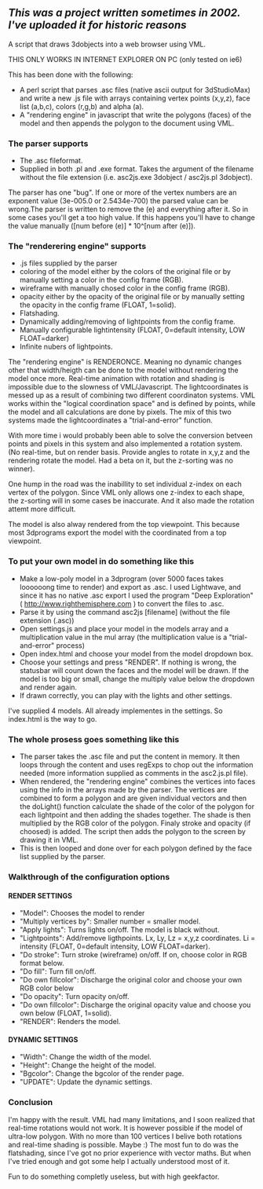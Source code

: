 ## *This was a project written sometimes in 2002. I've uploaded it for historic reasons*

A script that draws 3dobjects into a web browser using VML.

THIS ONLY WORKS IN INTERNET EXPLORER ON PC (only tested on ie6)

This has been done with the following:

* A perl script that parses .asc files (native ascii output for 3dStudioMax) and write a new .js file
	  with arrays containing vertex points (x,y,z), face list (a,b,c), colors (r,g,b) and alpha (a).
* A "rendering engine" in javascript that write the polygons (faces) of the model  and then 
	  appends the polygon to the document using VML.

### The parser supports

* The .asc fileformat.
* Supplied in both .pl and .exe format. Takes the argument of the filename without the file extension
	  (i.e. asc2js.exe 3dobject / asc2js.pl 3dobject).

The parser has one "bug". If one or more of the vertex numbers are an exponent value (3e-005.0 or 2.5434e-700)
the parsed value can be wrong.The parser is written to remove the (e) and everything after it. So in some cases you'll
get a too high value. If this happens you'll have to change the value manually ([num before (e)] * 10^[num after (e)]).


### The "renderering engine" supports

* .js files supplied by the parser
* coloring of the model either by the colors of the original file or by manually setting a color in the config frame (RGB).
* wireframe with manually chosed color in the config frame (RGB).
* opacity either by the opacity of the original file or by manually setting the opacity in the config frame (FLOAT, 1=solid).
* Flatshading.
* Dynamically adding/removing of lightpoints from the config frame.
* Manually configurable lightintensity (FLOAT, 0=default intensity, LOW FLOAT=darker)
* Infinite nubers of lightpoints.

The "rendering engine" is RENDERONCE. Meaning no dynamic changes other that width/heigth can be done to the model without 
rendering the model once more. Real-time animation with rotation and shading is impossible due to the slowness of VML/Javascript. 
The lightcoordinates is messed up as a result of combining two different coordinaton systems. VML works within the 
"logical coordination space" and is defined by points, while the model and all calculations are done by pixels. The mix of this two 
systems made the lightcoordinates a "trial-and-error" function.

With more time i would probably been able to solve the conversion betveen points and pixels in this system and also implemented a 
rotation system. (No real-time, but on render basis. Provide angles to rotate in x,y,z and the rendering rotate the model. Had a beta 
on it, but the z-sorting was no winner).

One hump in the road was the inabillity to set individual z-index on each vertex of the polygon. Since VML only allows one z-index
to each shape, the z-sorting will in some cases be inaccurate. And it also made the rotation attemt more difficult. 

The model is also alway rendered from the top viewpoint. This because most 3dprograms export the model with the coordinated 
from a top viewpoint.

### To put your own model in do something like this

* Make a low-poly model in a 3dprogram (over 5000 faces takes loooooong time to render)  and export as .asc. I used Lightwave, and since it has no native .asc export I used the program "Deep Exploration" ( http://www.righthemisphere.com ) to convert the files to .asc.
* Parse it by using the command asc2js [filename] (without the file extension (.asc))
* Open settings.js and place your model in the models array and a multiplication value in the mul array (the multiplication value is a "trial-and-error" process)
* Open index.html and choose your model from the model dropdown box.
* Choose your settings and press "RENDER". If nothing is wrong, the statusbar will count down the faces and the model will be drawn. If the model is too big or small, change the multiply value below the dropdown and render again.
* If drawn correctly, you can play with the lights and other settings.

I've supplied 4 models. All already implementes in the settings. So index.html is the way to go.

### The whole prosess goes something like this

* The parser takes the .asc file and put the content in memory. It then loops through the content and uses regExps to chop out
	   the information needed (more information supplied as comments in the asc2.js.pl file). 
* When rendered, the "rendering engine" combines the vertices into faces using the info in the arrays made by the parser.
	  The vertices are combined to form a polygon and are given individual vectors and then the doLight() function calculate the 
	  shade of the color of the polygon for each lightpoint and then adding the shades together. The shade is then multiplied by
	  the RGB color of the polygon. Finaly stroke and opacity (if choosed) is added. The script then adds the polygon to the
	  screen by drawing it in VML.
* This is then looped and done over for each polygon defined by the face list supplied by the parser.


### Walkthrough of the configuration options

#### RENDER SETTINGS

* "Model": Chooses the model to render
* "Multiply vertices by": Smaller number = smaller model.
* "Apply lights": Turns lights on/off. The model is black without.
* "Lightpoints": Add/remove ligthpoints. Lx, Ly, Lz = x,y,z coordinates. Li = intensity (FLOAT, 0=default intensity, LOW
 	   FLOAT=darker).
* "Do stroke": Turn stroke (wireframe) on/off. If on, choose color in RGB format below.
* "Do fill": Turn fill on/off.
* "Do own fillcolor": Discharge the original color and choose your own RGB color below
* "Do opacity": Turn opacity on/off.
* "Do own fillcolor": Discharge the original opacity value and choose you own below (FLOAT, 1=solid).
* "RENDER": Renders the model.

#### DYNAMIC SETTINGS 

* "Width": Change the width of the model.
* "Height": Change the height of the model.
* "Bgcolor": Change the bgcolor of the render page.
* "UPDATE": Update the dynamic settings.

### Conclusion
I'm happy with the result. VML had many limitations, and I soon realized that real-time rotations would not work. It is however possible
if the model of ultra-low polygon. With no more than 100 vertices I belive both rotations and real-time shading is possible. Maybe :)
The most fun to do was the flatshading, since I've got no prior experience with vector maths. But when I've tried enough and got some help
I actually understood most of it.

Fun to do something completly useless, but with high geekfactor.
